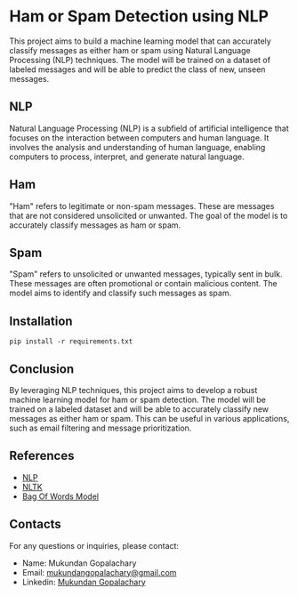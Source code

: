 # Ham or Spam Detection using NLP

This project aims to build a machine learning model that can accurately classify messages as either ham or spam using Natural Language Processing (NLP) techniques. The model will be trained on a dataset of labeled messages and will be able to predict the class of new, unseen messages.

## NLP

Natural Language Processing (NLP) is a subfield of artificial intelligence that focuses on the interaction between computers and human language. It involves the analysis and understanding of human language, enabling computers to process, interpret, and generate natural language.

## Ham

"Ham" refers to legitimate or non-spam messages. These are messages that are not considered unsolicited or unwanted. The goal of the model is to accurately classify messages as ham or spam.

## Spam

"Spam" refers to unsolicited or unwanted messages, typically sent in bulk. These messages are often promotional or contain malicious content. The model aims to identify and classify such messages as spam.

## Installation

```
pip install -r requirements.txt
```
## Conclusion

By leveraging NLP techniques, this project aims to develop a robust machine learning model for ham or spam detection. The model will be trained on a labeled dataset and will be able to accurately classify new messages as either ham or spam. This can be useful in various applications, such as email filtering and message prioritization.

## References

- [NLP](https://en.wikipedia.org/wiki/Natural_language_processing)
- [NLTK](https://www.nltk.org/book/)
- [Bag Of Words Model](https://en.wikipedia.org/wiki/Bag-of-words_model)

## Contacts

For any questions or inquiries, please contact:

- Name: Mukundan Gopalachary
- Email: mukundangopalachary@gmail.com
- Linkedin: [Mukundan Gopalachary](https://www.linkedin.com/in/mukundan-gopalachary-997075283/)
